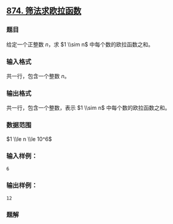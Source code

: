 ## [874\. 筛法求欧拉函数](https://www.acwing.com/problem/content/876/)

### 题目

给定一个正整数 $n$，求 $1 \\sim n$ 中每个数的欧拉函数之和。

### 输入格式

共一行，包含一个整数 $n$。

### 输出格式

共一行，包含一个整数，表示 $1 \\sim n$ 中每个数的欧拉函数之和。

### 数据范围

$1 \\le n \\le 10^6$

### 输入样例：

```
6
```

### 输出样例：

```
12
```

### 题解

